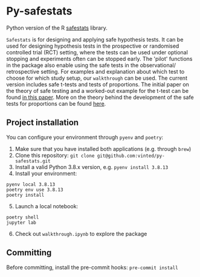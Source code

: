 # Py-safestats

Python version of the R [safestats](https://github.com/AlexanderLyNL/safestats) library.

`Safestats` is for designing and applying safe hypothesis tests. It can be used for designing hypothesis tests in the prospective or randomised controlled trial (RCT) setting, where the tests can be used under optional stopping and experiments often can be stopped early. The 'pilot' functions in the package also enable using the safe tests in the observational/ retrospective setting. For examples and explanation about which test to choose for which study setup, our `walkthrough` can be used. The current version includes safe t-tests and tests of proportions. The initial paper on the theory of safe testing and a worked-out example for the t-test can be found [in this paper](https://arxiv.org/abs/1906.07801). More on the theory behind the development of the safe tests for proportions can be found [here](https://arxiv.org/abs/2106.02693).

## Project installation
You can configure your environment through `pyenv` and `poetry`:
1. Make sure that you have installed both applications (e.g. through `brew`)
2. Clone this repository: `git clone git@github.com:vinted/py-safestats.git`
3. Install a valid Python 3.8.x version, e.g. `pyenv install 3.8.13`
4. Install your environment:
```
pyenv local 3.8.13
poetry env use 3.8.13
poetry install
```
5. Launch a local notebook:
```
poetry shell
jupyter lab
```
6. Check out `walkthrough.ipynb` to explore the package

## Committing

Before committing, install the pre-commit hooks: `pre-commit install`

